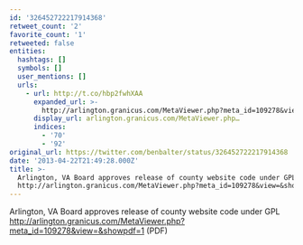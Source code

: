 ```yaml
---
id: '326452722217914368'
retweet_count: '2'
favorite_count: '1'
retweeted: false
entities:
  hashtags: []
  symbols: []
  user_mentions: []
  urls:
    - url: http://t.co/hbp2fwhXAA
      expanded_url: >-
        http://arlington.granicus.com/MetaViewer.php?meta_id=109278&view=&showpdf=1
      display_url: arlington.granicus.com/MetaViewer.php…
      indices:
        - '70'
        - '92'
original_url: https://twitter.com/benbalter/status/326452722217914368
date: '2013-04-22T21:49:28.000Z'
title: >-
  Arlington, VA Board approves release of county website code under GPL
  http://arlington.granicus.com/MetaViewer.php?meta_id=109278&view=&showpdf=1…
---
```


Arlington, VA Board approves release of county website code under GPL http://arlington.granicus.com/MetaViewer.php?meta_id=109278&view=&showpdf=1 (PDF)